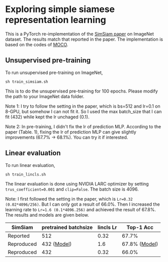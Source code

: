# Exploring simple siamese representation learning

This is a PyTorch re-implementation of the [SimSiam paper](https://arxiv.org/abs/2011.10566) on ImageNet dataset. The results match that reported in the paper. The implementation is based on the codes of [MOCO](https://github.com/facebookresearch/moco).

## Unsupervised pre-training
To run unsupervised pre-training on ImageNet,
```
sh train_simsiam.sh
```
This is to do the unsupervised pre-training for 100 epochs. Please modify the path to your ImageNet data folder.

Note 1: I try to follow the setting in the paper, which is bs=512 and lr=0.1 on 8-GPU, but somehow I can not fit it. So I used the max batch_size that I can fit (432) while kept the lr unchaged (0.1).

Note 2: In pre-training, I didn't fix the lr of prediction MLP. According to the paper (Table. 1), fixing the lr of prediction MLP can give slightly improvements (67.7% -> 68.1%). You can try it if interested.

## Linear evaluation
To run linear evaluation,
```
sh train_lincls.sh
```
The linear evaluation is done using NVIDIA LARC optimizer by setting ```trus_coefficient=0.001``` and ```clip=False```. The batch size is 4096. 

Note: I first followed the setting in the paper, which is ```Lr=0.32 (0.02*4096/256)```. But I can only got a result of 66.0%. Then I increased the learning rate to ```Lr=1.6 (0.1*4096.256)``` and achieved the result of 67.8%. The results and models are given below.

|SimSiam|pretrained batchsize|lincls Lr|Top-1 Acc|
|-------|--------------------|---------|---------|
|Reported|512|0.32|67.7%|
|Reproduced|432 ([Model](https://drive.google.com/file/d/1cIkZ9krrjfBh1YAm5X-38N1XLkgRFPhP/view?usp=sharing))|1.6|67.8% ([Model](https://drive.google.com/file/d/1uk_U-I8hiQQiAi5S66fJFqRIoYAEYq7C/view?usp=sharing))|
|Reproduced|432|0.32|66.0%|

